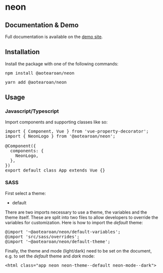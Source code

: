 # neon

## Documentation & Demo
Full documentation is available on the [demo site](https://aotearoan.github.io/neon/).

## Installation
Install the package with one of the following commands:

<pre>npm install @aotearoan/neon</pre>
<pre>yarn add @aotearoan/neon</pre>

## Usage

### Javascript/Typescript
Import components and supporting classes like so:
<pre>
import { Component, Vue } from 'vue-property-decorator';
import { NeonLogo } from '@aotearoan/neon';

@Component({
  components: {
    NeonLogo,
  },
})
export default class App extends Vue {}
</pre>

### SASS
First select a theme:
<ul>
  <li>default</li>
</ul>

There are two imports necessary to use a theme, the variables and the theme itself. These are split into two files to allow developers to override the variables for customization. Here is how to import the <em>default</em> theme:
<pre>
@import '~@aotearoan/neon/default-variables';
@import 'src/sass/overrides';
@import '~@aotearoan/neon/default-theme';
</pre>

Finally, the theme and mode (light/dark) need to be set on the document, e.g. to set the <em>default</em> theme and <em>dark</em> mode:
<pre>&lt;html class="app neon neon-theme--default neon-mode--dark"&gt;</pre>
